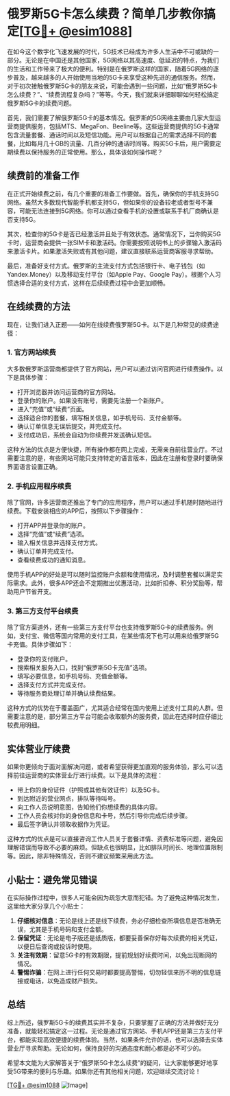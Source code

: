 # 俄罗斯5G卡怎么续费？简单几步教你搞定[[TG💪+ @esim1088](https://t.me/s/esim1088)]

在如今这个数字化飞速发展的时代，5G技术已经成为许多人生活中不可或缺的一部分。无论是在中国还是其他国家，5G网络以其高速度、低延迟的特点，为我们的生活和工作带来了极大的便利。特别是在俄罗斯这样的国家，随着5G网络的逐步普及，越来越多的人开始使用当地的5G卡来享受这种先进的通信服务。然而，对于初次接触俄罗斯5G卡的朋友来说，可能会遇到一些问题，比如“俄罗斯5G卡怎么续费？”、“续费流程复杂吗？”等等。今天，我们就来详细聊聊如何轻松搞定俄罗斯5G卡的续费问题。

首先，我们需要了解俄罗斯5G卡的基本情况。俄罗斯的5G网络主要由几家大型运营商提供服务，包括MTS、MegaFon、Beeline等。这些运营商提供的5G卡通常包含流量套餐、通话时间以及短信功能。用户可以根据自己的需求选择不同的套餐，比如每月几十GB的流量、几百分钟的通话时间等。购买5G卡后，用户需要定期续费以保持服务的正常使用。那么，具体该如何操作呢？

## 续费前的准备工作

在正式开始续费之前，有几个重要的准备工作要做。首先，确保你的手机支持5G网络。虽然大多数现代智能手机都支持5G，但如果你的设备较老或者型号不兼容，可能无法连接到5G网络。你可以通过查看手机的设置或联系手机厂商确认是否支持5G。

其次，检查你的5G卡是否已经激活并且处于有效状态。通常情况下，当你购买5G卡时，运营商会提供一张SIM卡和激活码。你需要按照说明书上的步骤输入激活码来激活卡片。如果激活失败或有其他问题，建议直接联系运营商客服寻求帮助。

最后，准备好支付方式。俄罗斯的主流支付方式包括银行卡、电子钱包（如Yandex.Money）以及移动支付平台（如Apple Pay、Google Pay）。根据个人习惯选择合适的支付方式，这样在后续续费过程中会更加顺畅。

## 在线续费的方法

现在，让我们进入正题——如何在线续费俄罗斯5G卡。以下是几种常见的续费途径：

### 1. 官方网站续费

大多数俄罗斯运营商都提供了官方网站，用户可以通过访问官网进行续费操作。以下是具体步骤：

- 打开浏览器并访问运营商的官方网站。
- 登录你的账户。如果没有账号，需要先注册一个新账户。
- 进入“充值”或“续费”页面。
- 选择适合你的套餐，填写相关信息，如手机号码、支付金额等。
- 确认订单信息无误后提交，并完成支付。
- 支付成功后，系统会自动为你续费并发送确认短信。

这种方法的优点是方便快捷，所有操作都在网上完成，无需亲自前往营业厅。不过需要注意的是，有些网站可能只支持特定的语言版本，因此在注册和登录时要确保界面语言设置正确。

### 2. 手机应用程序续费

除了官网，许多运营商还推出了专门的应用程序，用户可以通过手机随时随地进行续费。下载安装相应的APP后，按照以下步骤操作：

- 打开APP并登录你的账户。
- 选择“充值”或“续费”选项。
- 输入相关信息并选择支付方式。
- 确认订单并完成支付。
- 查看续费成功的通知消息。

使用手机APP的好处是可以随时监控账户余额和使用情况，及时调整套餐以满足实际需求。此外，很多APP还会不定期推出优惠活动，比如折扣券、积分奖励等，帮助用户节省开支。

### 3. 第三方支付平台续费

除了官方渠道外，还有一些第三方支付平台也支持俄罗斯5G卡的续费服务。例如，支付宝、微信等国内常用的支付工具，在某些情况下也可以用来给俄罗斯5G卡充值。具体步骤如下：

- 登录你的支付账户。
- 搜索相关服务入口，找到“俄罗斯5G卡充值”选项。
- 填写必要信息，如手机号码、充值金额等。
- 选择支付方式并完成支付。
- 等待服务商处理订单并确认续费结果。

这种方式的优势在于覆盖面广，尤其适合经常在国内使用上述支付工具的人群。但需要注意的是，部分第三方平台可能会收取额外的服务费，因此在选择时应仔细比较费用明细。

## 实体营业厅续费

如果你更倾向于面对面解决问题，或者希望获得更加直观的服务体验，那么可以选择前往运营商的实体营业厅进行续费。以下是具体的流程：

- 带上你的身份证件（护照或其他有效证件）以及5G卡。
- 到达附近的营业网点，排队等待叫号。
- 向工作人员说明意图，告知他们你想续费的具体内容。
- 工作人员会核对你的身份信息和卡号，然后引导你完成后续步骤。
- 最后签字确认并领取收据作为凭证。

这种方式的优点是可以直接咨询工作人员关于套餐详情、资费标准等问题，避免因理解错误而导致不必要的麻烦。但缺点也很明显，比如排队时间长、地理位置限制等。因此，除非特殊情况，否则不建议频繁采用此方法。

## 小贴士：避免常见错误

在实际操作过程中，很多人可能会因为疏忽大意而犯错。为了避免这种情况发生，这里给大家分享几个小贴士：

1. **仔细核对信息**：无论是线上还是线下续费，务必仔细检查所填信息是否准确无误，尤其是手机号码和支付金额。
2. **保留凭证**：无论是电子版还是纸质版，都要妥善保存好每次续费的相关凭证，以便日后查询或投诉时使用。
3. **关注有效期**：留意5G卡的有效期限，提前规划好续费时间，以免出现断网的情况。
4. **警惕诈骗**：在网上进行任何交易时都要提高警惕，切勿轻信来历不明的信息链接或电话，以免造成财产损失。

## 总结

综上所述，俄罗斯5G卡的续费其实并不复杂，只要掌握了正确的方法并做好充分准备，就能轻松搞定这一过程。无论是通过官方网站、手机APP还是第三方支付平台，都能实现高效便捷的续费体验。当然，如果条件允许的话，也可以选择去实体营业厅寻求帮助。无论如何，保持良好的沟通态度和耐心都是必不可少的。

希望本文能为大家解答关于“俄罗斯5G卡怎么续费”的疑问，让大家能够更好地享受5G带来的便利与乐趣。如果你还有其他相关问题，欢迎继续交流讨论！

[[TG💪+ @esim1088](https://t.me/s/esim1088) ![Image](https://i.postimg.cc/4NQfJmqS/Snipaste-2025-05-13-00-14-12.png)]